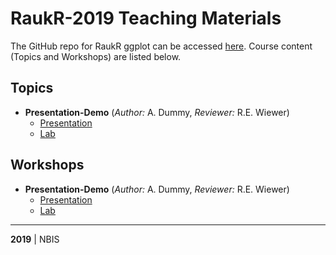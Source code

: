 # RaukR-2019 Teaching Materials

The GitHub repo for RaukR ggplot can be accessed [here](https://github.com/NBISweden/RaukR-2019). Course content (Topics and Workshops) are listed below.

## Topics

<!--- Dummy example (remove index and folder when real entries exist): --->
* **Presentation-Demo** (*Author:* A. Dummy, *Reviewer:* R.E. Wiewer)
    + [Presentation](Demo/Presentation/Presentation-Demo.html)
    + [Lab](Demo/Lab/Lab-Demo.html)


## Workshops

<!--- Dummy example (remove index and folder when real entries exist): --->
* **Presentation-Demo** (*Author:* A. Dummy, *Reviewer:* R.E. Wiewer)
    + [Presentation](Demo/Presentation/Presentation-Demo.html)
    + [Lab](Demo/Lab/Lab-Demo.html)


---

**2019** | NBIS
